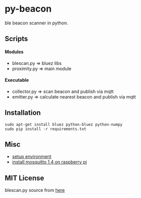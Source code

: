 # py-beacon
ble beacon scanner in python.

## Scripts

#### Modules
- blescan.py   => bluez libs
- proximity.py => main module

#### Executable
- collector.py => scan beacon and publish via mqtt 
- emitter.py   => calculate nearest beacon and publish via mqtt

## Installation
	sudo apt-get install bluez python-bluez python-numpy
    sudo pip install -r requirements.txt

## Misc
- [setup environment](https://gist.github.com/taka-wang/29433180cc8affcde3b2)
- [install mosquitto 1.4 on raspberry pi](https://gist.github.com/taka-wang/1c47cde3e4c9c2d83156)

## MIT License
blescan.py source from [here](https://github.com/switchdoclabs/iBeacon-Scanner-.git)